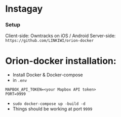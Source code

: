# Instagay

### Setup

Client-side: Owntracks on iOS / Android
Server-side: `https://github.com/LINKIWI/orion-docker`

# Orion-docker installation:

- Install Docker & Docker-compose
- in `.env`
```
MAPBOX_API_TOKEN=<your Mapbox API token>
PORT=9999
```
- `sudo docker-compose up -build -d `
- Things should be working at port `9999`
